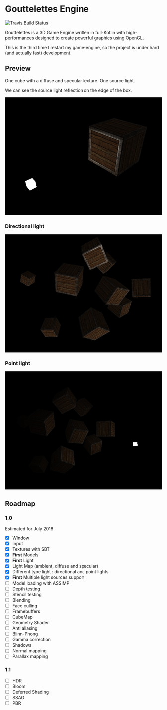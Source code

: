 # Gouttelettes Engine

[![Travis Build Status](https://travis-ci.org/scorsi/Gouttelettes.svg?branch=master)](https://travis-ci.org/scorsi/Gouttelettes)

Gouttelettes is a 3D Game Engine written in full-Kotlin with high-performances designed to create powerful graphics using OpenGL.

This is the third time I restart my game-engine, so the project is under hard (and actually fast) development.

## Preview

One cube with a diffuse and specular texture. One source light.

We can see the source light reflection on the edge of the box.

![Preview 0](https://raw.githubusercontent.com/scorsi/Gouttelettes/master/.github/preview.png)

### Directional light
![Preview 1](https://raw.githubusercontent.com/scorsi/Gouttelettes/master/.github/preview1.png)
### Point light
![Preview 2](https://raw.githubusercontent.com/scorsi/Gouttelettes/master/.github/preview2.png)
    
## Roadmap

### 1.0

Estimated for July 2018

- [X] Window
- [X] Input
- [X] Textures with SBT
- [X] **First** Models
- [X] **First** Light
- [X] Light Map (ambient, diffuse and specular)
- [X] Different type light : directional and point lights
- [X] **First** Multiple light sources support
- [ ] Model loading with ASSIMP
- [ ] Depth testing
- [ ] Stencil testing
- [ ] Blending
- [ ] Face culling
- [ ] Framebuffers
- [ ] CubeMap
- [ ] Geometry Shader
- [ ] Anti aliasing
- [ ] Blinn-Phong
- [ ] Gamma correction
- [ ] Shadows
- [ ] Normal mapping
- [ ] Parallax mapping

### 1.1

- [ ] HDR
- [ ] Bloom
- [ ] Deferred Shading
- [ ] SSAO
- [ ] PBR
